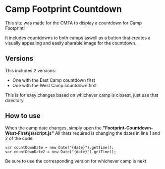 # Camp Footprint Countdown

This site was made for the CMTA to display a countdown for Camp Footprint!

It includes countdowns to both camps aswell as a button that creates a visually appealing and easily sharable image for the countdown.

## Versions

This includes 2 versions:
- One with the East Camp countdown first
- One with the West Camp countdown first

This is for easy changes based on whichever camp is closest, just use that directory

## How to use

When the camp date changes, simply open the **"Footprint-Countdown-West-First\js\script.js"**
All thats required is changing the dates in line 1 and 2 of the code
```
var countDownDate = new Date("{date}").getTime();
var countDownDate2 = new Date("{date}").getTime();
```
Be sure to use the corresponding version for whichever camp is next
